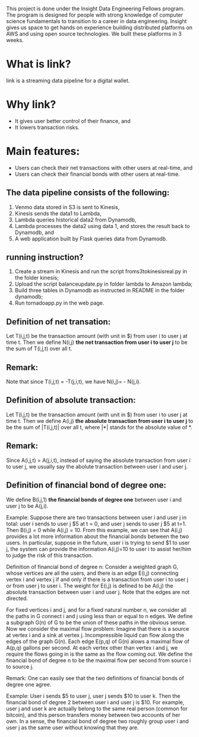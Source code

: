 This project is done under the Insight Data Engineering Fellows program. The program is designed for people with strong knowledge of computer science fundamentals to transition to a career in data engineering.  Insight gives us space to get hands on experience building distributed platforms on AWS and using open source technologies. We built these platforms in 3 weeks.

# What is link?
link is a streaming data pipeline for a digital wallet. 

# Why link?
* It gives user better control of their finance, and
* It lowers transaction risks. 

# Main features:
* Users can check their net transactions with other users at real-time, and
* Users can check their financial bonds with other users at real-time.

## The data pipeline consists of the following:
1. Venmo data stored in S3 is sent to Kinesis,
2. Kinesis sends the data1 to Lambda,
3. Lambda queries historical data2 from Dynamodb,
4. Lambda processes the data2 using data 1, and stores the result back to Dynamodb, and
5. A web application built by Flask queries data from Dynamodb. 

## running instruction?
1. Create a stream in Kinesis and run the script froms3tokinesisreal.py in the folder kinesis;
2. Upload the script balanceupdate.py in folder lambda to Amazon lambda;
3. Build three tables in Dynamodb as instructed in README in the folder dynamodb;
4. Run tornadoapp.py in the web page.

## Definition of net transation:
Let T(i,j,t) be the transaction amount (with unit in $) from user i to user j at time t. Then we define N(i,j) __the net transaction from user i to user j__ to be the sum of T(i,j,t) over all t.

## Remark: 
Note that since T(i,j,t) = -T(j,i,t), we have N(i,j)= - N(j,i).

## Definition of absolute transaction:
Let T(i,j,t) be the transaction amount (with unit in $) from user i to user j at time t. Then we define A(i,j) __the absolute transaction from user i to user j__ to be the sum of |T(i,j,t)| over all t, where |*| stands for the absolute value of *.

## Remark: 
Since A(i,j,t) = A(j,i,t), instead of saying the absolute transaction from user i to user j, we usually say the abolute transaction between user i and user j. 

## Definition of financial bond of degree one:
We define B(i,j,1) __the financial bonds of degree one__ between user i and user j to be A(j,i). 

Example:
Suppose there are two transactions between user i and user j in total: user i sends to user j $5 at t = 0, and user j sends to user j $5 at t=1. Then B(i,j) = 0 while A(i,j) = 10. From this example, we can see that A(i,j) provides a lot more information about the financial bonds between the two users. In particular, suppose in the future, user i is trying to send $1 to user j, the system can provide the information A(i,j)=10 to user i to assist her/him to judge the risk of this transaction.

Definition of financial bond of degree n:
Consider a weighted graph G, whose vertices are all the users, and there is an edge E(i,j) connecting vertex i and vertex j if and only if there is a transaction from user i to user j or from user j to user i. The weight for E(i,j) is defined to be A(i,j) the absolute transaction between user i and user j. Note that the edges are not directed. 

For fixed vertices i and j, and for a fixed natural number n, we consider all the paths in G connect i and j using less than or equal to n edges. We define a subgraph G(n) of G to be the union of these paths in the obvious sense. Now we consider the maximal flow problem:
Imagine that there is a source at vertex i and a sink at vertex j. Incompressible liquid can flow along the edges of the graph G(n). Each edge E(p,q) of G(n) alows a maximal flow of A(p,q) gallons per second. At each vertex other than vertex i and j, we require the flows going in is the same as the flow coming out. 
We define the financial bond of degree n to be the maximal flow per second from source i to source j.

Remark: 
One can easily see that the two definitions of financial bonds of degree one agree.

Example:
User i sends $5 to user j, user j sends $10 to user k. Then the financial bond of degree 2 between user i and user j is $10. For example, user j and user k are actually belong to the same real person (common for bitcoin), and this person transfers money between two accounts of her own. In a sense, the financial bond of degree two roughly group user i and user j as the same user without knowing that they are. 
